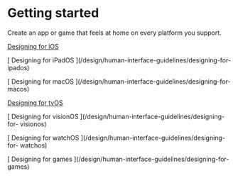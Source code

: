 # Getting started

Create an app or game that feels at home on every platform you support.

[ Designing for iOS ](/design/human-interface-guidelines/designing-for-ios)

[ Designing for iPadOS ](/design/human-interface-guidelines/designing-for-
ipados)

[ Designing for macOS ](/design/human-interface-guidelines/designing-for-
macos)

[ Designing for tvOS ](/design/human-interface-guidelines/designing-for-tvos)

[ Designing for visionOS ](/design/human-interface-guidelines/designing-for-
visionos)

[ Designing for watchOS ](/design/human-interface-guidelines/designing-for-
watchos)

[ Designing for games ](/design/human-interface-guidelines/designing-for-
games)

